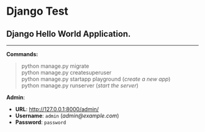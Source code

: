 # Django Test

## Django Hello World Application.

---

**Commands:**

> python manage.py migrate <br>
> python manage.py createsuperuser <br>
> python manage.py startapp playground (_create a new app_)<br>
> python manage.py runserver (_start the server_)

**Admin**: 

- **URL**: <http://127.0.0.1:8000/admin/> 
- **Username**: `admin` (_admin@example.com_)
- **Password**: `password`




